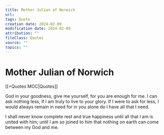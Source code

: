 ```yaml
---
title: Mother Julian of Norwich
url: 
tags: Quote
creation date: 2024-02-09
modification date: 2024-02-09
attribution: ""
fileClass: Quotes
source: ""
topics: ""
---
```


# Mother Julian of Norwich

[[+Quotes MOC|Quotes]]

God in your goodness, give me yourself, for you are enough for me. I can ask nothing less, if I am truly to live to your glory. If I were to ask for less, I would always remain in need for in you alone do I have all that I need.

I shall never know complete rest and true happiness until all that I am is united with him; until I am so joined to him that nothing on earth can come between my God and me.
